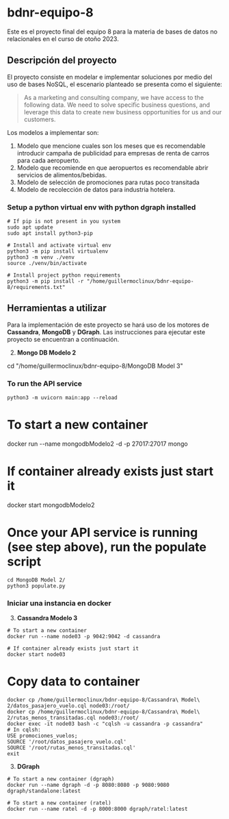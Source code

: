 # bdnr-equipo-8

Este es el proyecto final del equipo 8 para la materia de bases de datos no relacionales en el curso de otoño 2023.

## Descripción del proyecto

El proyecto consiste en modelar e implementar soluciones por medio del uso de bases NoSQL, el escenario planteado se presenta como el siguiente:

> As a marketing and consulting company, we have access to the following data. We need to solve specific business questions, and leverage this data to create new business opportunities for us and our customers.

Los modelos a implementar son:
1. Modelo que mencione cuales son los meses que es recomendable introducir campaña de publicidad para empresas de renta de carros para cada aeropuerto.
2. Modelo que recomiende en que aeropuertos es recomendable abrir servicios de alimentos/bebidas.
3. Modelo de selección de promociones para rutas poco transitada
4. Modelo de recolección de datos para industria hotelera.

### Setup a python virtual env with python dgraph installed
```
# If pip is not present in you system
sudo apt update
sudo apt install python3-pip

# Install and activate virtual env
python3 -m pip install virtualenv
python3 -m venv ./venv
source ./venv/bin/activate

# Install project python requirements
python3 -m pip install -r "/home/guillermoclinux/bdnr-equipo-8/requirements.txt"
```

## Herramientas a utilizar

Para la implementación de este proyecto se hará uso de los motores de **Cassandra**, **MongoDB** y **DGraph**. Las instrucciones para ejecutar este proyecto se encuentran a continuación.

  2. **Mongo DB Modelo 2**

cd "/home/guillermoclinux/bdnr-equipo-8/MongoDB Model 3"

### To run the API service
```
python3 -m uvicorn main:app --reload
```

# To start a new container
docker run --name mongodbModelo2 -d -p 27017:27017 mongo

# If container already exists just start it
docker start mongodbModelo2

# Once your API service is running (see step above), run the populate script
```
cd MongoDB Model 2/
python3 populate.py
```

### Iniciar una instancia en docker

  3. **Cassandra Modelo 3**
  ```
# To start a new container
docker run --name node03 -p 9042:9042 -d cassandra

# If container already exists just start it
docker start node03
```
# Copy data to container
```
docker cp /home/guillermoclinux/bdnr-equipo-8/Cassandra\ Model\ 2/datos_pasajero_vuelo.cql node03:/root/
docker cp /home/guillermoclinux/bdnr-equipo-8/Cassandra\ Model\ 2/rutas_menos_transitadas.cql node03:/root/
docker exec -it node03 bash -c "cqlsh -u cassandra -p cassandra"
# In cqlsh:
USE promociones_vuelos;
SOURCE '/root/datos_pasajero_vuelo.cql'
SOURCE '/root/rutas_menos_transitadas.cql'
exit
```



  3. **DGraph**
```
# To start a new container (dgraph)
docker run --name dgraph -d -p 8080:8080 -p 9080:9080  dgraph/standalone:latest

# To start a new container (ratel)
docker run --name ratel -d -p 8000:8000 dgraph/ratel:latest
```



